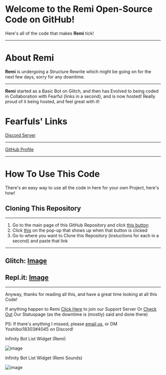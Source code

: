 # Welcome to the Remi Open-Source Code on GitHub!
Here's all of the code that makes **Remi** tick!

------------------------------------------------------------

# About Remi
**Remi** is undergoing a Structure Rewrite which might be going on for the next few days, sorry for any downtime.

------------------------------------------------------------

**Remi** started as a Basic Bot on Glitch, and then has Evolved to being coded in Collaboration with Fearful (links in a second), and is now hosted! Really proud of it being hosted, and feel great with it!

# Fearfuls' Links

[Discord Server](https://discord.gg/79C42GzzEC)

-------------------------------------------------------------

[GitHub Profile](https://github.com/FearOfficial)

-------------------------------------------------------------

# How To Use This Code
There's an easy way to use all the code in here for your own Project, here's how!

## Cloning This Repository

-------------------------------------------------------------

1. Go to the main page of this GitHub Repository and click [this button](https://pasteboard.co/JZ1zQ6S.png)
2. Click [this](https://pasteboard.co/JZ1Dgz0.png) on the pop-up that shows up when that button is clicked
3. Go to where you want to Clone this Repository (instuctions for each in a second) and paste that link

-------------------------------------------------------------

Glitch: [Image](https://pasteboard.co/JZ1GzdH.png)
-------------------------------------------------------------
## Repl.it: [Image](https://pasteboard.co/JZ1K9vs.png)

-------------------------------------------------------------

Anyway, thanks for reading all this, and have a great time looking at all this Code!

If anything happen to Remi [Click Here](https://discord.gg/AMujeGEmCq) to join our Support Server
Or [Check Out](https://yoshiboi-development-status.statuspage.io/) Our Statuspage (as the downtime is (mostly) said and done there)

PS: If there's anything I missed, please [email us](mailto:yoshiboi18303.bot.web.development@gmail.com), or DM Yoshiboi18303#4045 on Discord!

Infinity Bot List Widget (Remi)

![image](https://user-images.githubusercontent.com/73009565/116881601-73035b80-abf1-11eb-8dbc-71f44487dd8d.png)

Infinity Bot List Widget (Remi Sounds)

![image](https://user-images.githubusercontent.com/73009565/117049685-79bdcb80-ace2-11eb-92a5-862ef82ad574.png)


